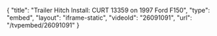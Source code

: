 {
    "title": "Trailer Hitch Install: CURT 13359 on 1997 Ford F150",
    "type": "embed",
    "layout": "iframe-static",
    "videoId": "26091091",
    "url": "\/tvpembed\/26091091"
}